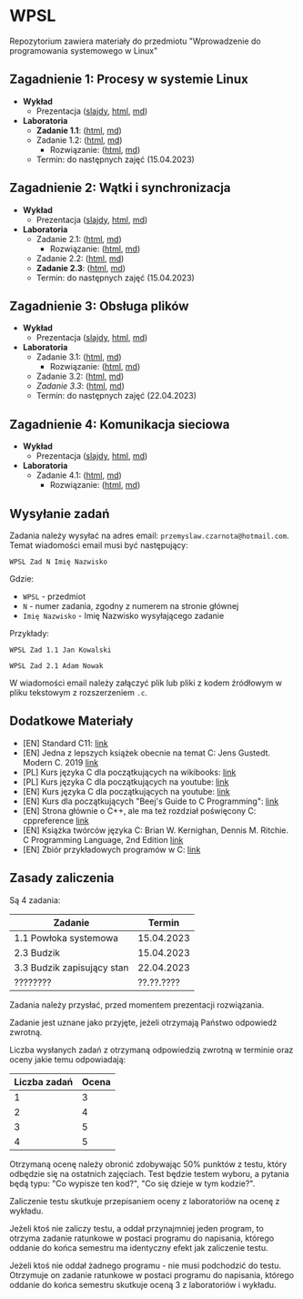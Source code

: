 # WPSL

Repozytorium zawiera materiały do przedmiotu "Wprowadzenie do programowania systemowego w Linux"

## Zagadnienie 1: Procesy w systemie Linux

- **Wykład**
    - Prezentacja ([slajdy](https://czarnota.github.io/wpsl/1/slides.html), [html](https://czarnota.github.io/wpsl/1/), [md](https://github.com/czarnota/wpsl/tree/main/1/))
- **Laboratoria**
    - **Zadanie 1.1**: ([html](https://czarnota.github.io/wpsl/1/task1), [md](https://github.com/czarnota/wpsl/tree/main/1/task1.md))
    - Zadanie 1.2: ([html](https://czarnota.github.io/wpsl/1/task2), [md](https://github.com/czarnota/wpsl/tree/main/1/task2.md))
        - Rozwiązanie: ([html](https://czarnota.github.io/wpsl/1/task2-solved), [md](https://github.com/czarnota/wpsl/tree/main/1/task2-solved.md))
    - Termin: do następnych zajęć (15.04.2023)

## Zagadnienie 2: Wątki i synchronizacja

- **Wykład**
    - Prezentacja ([slajdy](https://czarnota.github.io/wpsl/2/slides.html), [html](https://czarnota.github.io/wpsl/2/), [md](https://github.com/czarnota/wpsl/tree/main/2/))
- **Laboratoria**
    - Zadanie 2.1: ([html](https://czarnota.github.io/wpsl/2/task1), [md](https://github.com/czarnota/wpsl/tree/main/2/task1.md))
        - Rozwiązanie: ([html](https://czarnota.github.io/wpsl/2/task1-solved), [md](https://github.com/czarnota/wpsl/tree/main/2/task1-solved.md))
    - Zadanie 2.2: ([html](https://czarnota.github.io/wpsl/2/task2), [md](https://github.com/czarnota/wpsl/tree/main/2/task2.md))
    - **Zadanie 2.3**: ([html](https://czarnota.github.io/wpsl/2/task3), [md](https://github.com/czarnota/wpsl/tree/main/2/task3.md))
    - Termin: do następnych zajęć (15.04.2023)

## Zagadnienie 3: Obsługa plików

- **Wykład**
    - Prezentacja ([slajdy](https://czarnota.github.io/wpsl/3/slides.html), [html](https://czarnota.github.io/wpsl/3/), [md](https://github.com/czarnota/wpsl/tree/main/3/))
- **Laboratoria**
    - Zadanie 3.1: ([html](https://czarnota.github.io/wpsl/3/task1), [md](https://github.com/czarnota/wpsl/tree/main/3/task1.md))
        - Rozwiązanie: ([html](https://czarnota.github.io/wpsl/3/task1-solved), [md](https://github.com/czarnota/wpsl/tree/main/3/task1-solved.md))
    - Zadanie 3.2: ([html](https://czarnota.github.io/wpsl/3/task2), [md](https://github.com/czarnota/wpsl/tree/main/3/task2.md))
    - *Zadanie 3.3*: ([html](https://czarnota.github.io/wpsl/3/task3), [md](https://github.com/czarnota/wpsl/tree/main/3/task3.md))
    - Termin: do następnych zajęć (22.04.2023)

## Zagadnienie 4: Komunikacja sieciowa

- **Wykład**
    - Prezentacja ([slajdy](https://czarnota.github.io/wpsl/4/slides.html), [html](https://czarnota.github.io/wpsl/4/), [md](https://github.com/czarnota/wpsl/tree/main/4/))
- **Laboratoria**
    - Zadanie 4.1: ([html](https://czarnota.github.io/wpsl/4/task1), [md](https://github.com/czarnota/wpsl/tree/main/4/task1.md))
        - Rozwiązanie: ([html](https://czarnota.github.io/wpsl/4/task1-solved), [md](https://github.com/czarnota/wpsl/tree/main/4/task1-solved.md))

## Wysyłanie zadań

Zadania należy wysyłać na adres email: `przemyslaw.czarnota@hotmail.com`.
Temat wiadomości email musi być następujący:

```
WPSL Zad N Imię Nazwisko
```

Gdzie:
- `WPSL` - przedmiot
- `N` - numer zadania, zgodny z numerem na stronie głównej
- `Imię Nazwisko` - Imię Nazwisko wysyłającego zadanie

Przykłady:

```
WPSL Zad 1.1 Jan Kowalski
```
```
WPSL Zad 2.1 Adam Nowak
```

W wiadomości email należy załączyć plik lub pliki z kodem źródłowym w pliku tekstowym z rozszerzeniem `.c`.


## Dodatkowe Materiały

- [EN] Standard C11: [link](https://www.open-std.org/jtc1/sc22/wg14/www/docs/n1570.pdf)
- [EN] Jedna z lepszych książek obecnie na temat C: Jens Gustedt. Modern C. 2019 [link](https://hal.inria.fr/hal-02383654/document)
- [PL] Kurs języka C dla początkujących na wikibooks: [link](https://pl.wikibooks.org/wiki/C)
- [PL] Kurs języka C dla początkujących na youtube: [link](https://www.youtube.com/watch?v=o9zn6XQKjgU&list=PL6aekdNhY7DBvSnK0HUUBb-OH4y41HoZw)
- [EN] Kurs języka C dla początkujących na youtube: [link](https://www.youtube.com/watch?v=KJgsSFOSQv0)
- [EN] Kurs dla początkujących "Beej's Guide to C Programming": [link](https://beej.us/guide/bgc/)
- [EN] Strona głównie o C++, ale ma też rozdział poświęcony C: cppreference [link](https://en.cppreference.com/w/c)
- [EN] Książka twórców języka C: Brian W. Kernighan, Dennis M. Ritchie. C Programming Language, 2nd Edition [link](https://github.com/germanoa/compiladores/blob/master/doc/ebook/The%20C%20Programming%20Language%20-%202nd%20Edition%20-%20Ritchie%20Kernighan.pdf)
- [EN] Zbiór przykładowych programów w C: [link](https://github.com/randerson112358/C-Programs)


## Zasady zaliczenia

Są 4 zadania:

| Zadanie                    | Termin     |
| -------------------------- | ---------- |
| 1.1 Powłoka systemowa      | 15.04.2023 |
| 2.3 Budzik                 | 15.04.2023 |
| 3.3 Budzik zapisujący stan | 22.04.2023 |
| ????????                   | ??.??.???? |

Zadania należy przysłać, przed momentem prezentacji rozwiązania.

Zadanie jest uznane jako przyjęte, jeżeli otrzymają Państwo odpowiedź zwrotną.

Liczba wysłanych zadań z otrzymaną odpowiedzią zwrotną w terminie oraz oceny jakie temu odpowiadają:

| Liczba zadań | Ocena |
| ------------ | ----- |
| 1            | 3     |
| 2            | 4     |
| 3            | 5     |
| 4            | 5     |

Otrzymaną ocenę należy obronić zdobywając 50% punktów z testu, który
odbędzie się na ostatnich zajęciach. Test będzie testem wyboru, a pytania
będą typu: "Co wypisze ten kod?", "Co się dzieje w tym kodzie?".

Zaliczenie testu skutkuje przepisaniem oceny z laboratoriów na ocenę z wykładu.

Jeżeli ktoś nie zaliczy testu, a oddał przynajmniej jeden program, to otrzyma
zadanie ratunkowe w postaci programu do napisania, którego oddanie do końca semestru
ma identyczny efekt jak zaliczenie testu.

Jeżeli ktoś nie oddał żadnego programu - nie musi podchodzić do testu.
Otrzymuje on zadanie ratunkowe w postaci programu do napisania,
którego oddanie do końca semestru skutkuje oceną 3 z laboratoriów i wykładu.
